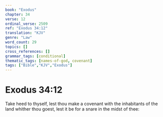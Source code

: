```yaml
---
book: "Exodus"
chapter: 34
verse: 12
ordinal_verse: 2509
ref: "Exodus 34:12"
translation: "KJV"
genre: "Law"
word_count: 29
topics: []
cross_references: []
grammar_tags: [conditional]
thematic_tags: [names-of-god, covenant]
tags: ["Bible","KJV","Exodus"]
---
```


# Exodus 34:12

Take heed to thyself, lest thou make a covenant with the inhabitants of the land whither thou goest, lest it be for a snare in the midst of thee:
